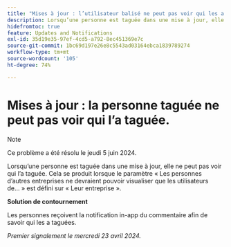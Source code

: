 ```yaml
---
title: "Mises à jour : l’utilisateur balisé ne peut pas voir qui les a balisées"
description: Lorsqu’une personne est taguée dans une mise à jour, elle ne peut pas voir qui l’a taguée. Cela se produit lorsque le paramètre Les personnes dans d’autres entreprises ne doivent afficher que les utilisateurs de ... est défini sur Leur société.
hidefromtoc: true
feature: Updates and Notifications
exl-id: 35d19e35-97ef-4cd5-a792-8ec451369e7c
source-git-commit: 1bc69d197e26e8c5543ad03164ebca1839789274
workflow-type: tm+mt
source-wordcount: '105'
ht-degree: 74%

---
```


# Mises à jour : la personne taguée ne peut pas voir qui l’a taguée.

>[!NOTE]
>
>Ce problème a été résolu le jeudi 5 juin 2024.

Lorsqu’une personne est taguée dans une mise à jour, elle ne peut pas voir qui l’a taguée. Cela se produit lorsque le paramètre « Les personnes d’autres entreprises ne devraient pouvoir visualiser que les utilisateurs de... » est défini sur « Leur entreprise ».

**Solution de contournement**

Les personnes reçoivent la notification in-app du commentaire afin de savoir qui les a taguées.

_Premier signalement le mercredi 23 avril 2024._
